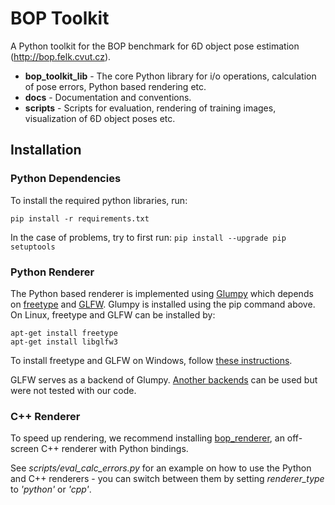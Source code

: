 # BOP Toolkit

A Python toolkit for the BOP benchmark for 6D object pose estimation
(http://bop.felk.cvut.cz).

- **bop_toolkit_lib** - The core Python library for i/o operations, calculation
  of pose errors, Python based rendering etc.
- **docs** - Documentation and conventions.
- **scripts** - Scripts for evaluation, rendering of training images,
  visualization of 6D object poses etc.

## Installation

### Python Dependencies

To install the required python libraries, run:
```
pip install -r requirements.txt
```

In the case of problems, try to first run: ```pip install --upgrade pip setuptools```

### Python Renderer

The Python based renderer is implemented using
[Glumpy](https://glumpy.github.io/) which depends on
[freetype](https://www.freetype.org/) and [GLFW](https://www.glfw.org/).
Glumpy is installed using the pip command above. On Linux, freetype and GLFW can
be installed by:

```
apt-get install freetype
apt-get install libglfw3
```

To install freetype and GLFW on Windows, follow [these instructions](https://glumpy.readthedocs.io/en/latest/installation.html#step-by-step-install-for-x64-bit-windows-7-8-and-10).

GLFW serves as a backend of Glumpy. [Another backends](https://glumpy.readthedocs.io/en/latest/api/app-backends.html)
can be used but were not tested with our code.

### C++ Renderer

To speed up rendering, we recommend installing [bop_renderer](https://github.com/thodan/bop_renderer),
an off-screen C++ renderer with Python bindings.

See *scripts/eval_calc_errors.py* for an example on how to use the Python and
C++ renderers - you can switch between them by setting *renderer_type* to
*'python'* or *'cpp'*.
